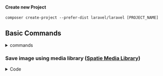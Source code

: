 #### Create new Project

`composer create-project --prefer-dist laravel/laravel [PROJECT_NAME]`

## Basic Commands
<details>
<summary>commands</summary>

```dtd
php artisan make:migration create_banners_table --create=banners

php artisan migrate
php artisan db:seed
php artisan serve

php artisan migrate:rollback
php artisan cache:clear
php artisan config:cache
php artisan config:clear

php artisan make:model Sample_data --migration
php artisan make:controller SampleController --resource --model=Receipt
```
</details>

### Save image using media library ([Spatie Media Library](https://spatie.be/docs/laravel-medialibrary/v9/introduction))

<details>
<summary>Code</summary>

- From Request
```php
if ($request->image) {
    $item->clearMediaCollection('preview')
      ->addMediaFromRequest('image')
      ->usingFileName(guid() . "." . $request->image->getClientOriginalExtension())
      ->toMediaCollection('preview');
}
```
- From Base64
```php
 $item->clearMediaCollection('preview')
  ->addMediaFromBase64($request->image)
  ->usingFileName(guid() . ".png")
  ->toMediaCollection('preview');
```
</details>